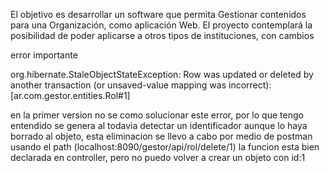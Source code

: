 El objetivo es desarrollar un software que permita Gestionar contenidos para una Organización, como
aplicación Web. El proyecto contemplará la posibilidad de poder aplicarse a otros tipos de
instituciones, con cambios

error importante 

org.hibernate.StaleObjectStateException: Row was updated or deleted by another transaction (or unsaved-value mapping was incorrect): [ar.com.gestor.entities.Rol#1]

en la primer version no se como solucionar este error, por lo que tengo entendido se genera al todavia detectar un identificador aunque lo haya borrado al objeto,
esta eliminacion se llevo a cabo por medio de postman usando el path (localhost:8090/gestor/api/rol/delete/1) la funcion esta bien declarada en controller, pero no puedo volver a crear un objeto con id:1 
